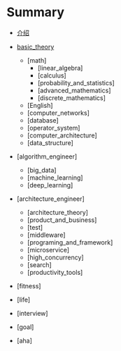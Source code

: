 # Summary
* [介绍](README.md)

* [basic_theory](README.md)
  * [math]
    * [linear_algebra]
    * [calculus]
    * [probability_and_statistics]
    * [advanced_mathematics]
    * [discrete_mathematics]
  * [English]
  * [computer_networks]
  * [database]
  * [operator_system]
  * [computer_architecture]
  * [data_structure]
* [algorithm_engineer]
  * [big_data]
  * [machine_learning]
  * [deep_learning]
* [architecture_engineer]
  * [architecture_theory]
  * [product_and_business]
  * [test]
  * [middleware]
  * [programing_and_framework]
  * [microservice]
  * [high_concurrency]
  * [search]
  * [productivity_tools]
* [fitness]
* [life]
* [interview]
* [goal]
* [aha]



